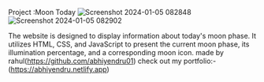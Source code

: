 Project :Moon Today
![Screenshot 2024-01-05 082848](https://github.com/abhiyendru01/Moontoday/assets/118946861/073235e1-8dd5-43f7-ba12-66d23264818d)
![Screenshot 2024-01-05 082902](https://github.com/abhiyendru01/Moontoday/assets/118946861/7f70b2ec-beb6-467d-a425-cb7f8f4ca9ae)

The website is designed to display information about today's moon phase. It utilizes HTML, CSS, and JavaScript 
to present the current moon phase, its illumination percentage, and a corresponding moon icon. 
made by rahul(https://github.com/abhiyendru01)
check out my portfolio:-(https://abhiyendru.netlify.app)


